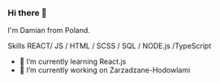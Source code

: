### Hi there 👋

I'm Damian from Poland.

Skills REACT/ JS / HTML / SCSS / SQL / NODE.js /TypeScript




- 🌱 I’m currently learning React.js
- 🔭 I’m currently working on Zarzadzane-Hodowlami





